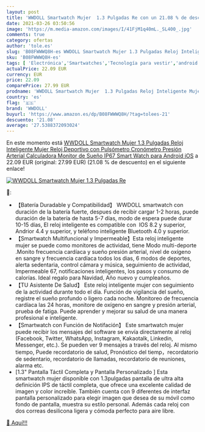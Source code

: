 ```yaml
---
layout: post
title: 'WWDOLL Smartwatch Mujer  1.3 Pulgadas Re con un 21.08 % de descuento'
date: 2021-03-26 03:50:56
image: 'https://m.media-amazon.com/images/I/41FjM1q40mL._SL400_.jpg'
comments: true
category: ofertas
author: 'tole.es'
slug: 'B08FWWWQ8H-es WWDOLL Smartwatch Mujer 1.3 Pulgadas Reloj Inteligente...'
sku: 'B08FWWWQ8H-es'
tags: [ 'Electrónica','Smartwatches','Tecnología para vestir','android','wwdoll', ]
actualPrice: 22.09 EUR
currency: EUR
price: 22.09
comparePrice: 27.99 EUR
prodname: 'WWDOLL Smartwatch Mujer  1.3 Pulgadas Reloj Inteligente Mujer  Reloj Deportivo con Pulsómetro  Cronómetro  Presión Arterial  Calculadora  Monitor de Sueño  IP67 Smart Watch para Android iOS'
country: 'es'
flag: '🇪🇸'
brand: 'WWDOLL'
buyurl: 'https://www.amazon.es/dp/B08FWWWQ8H/?tag=tolees-21'
descuento: '21.08'
average: '27.5388372093024'
---
```


En este momento está [WWDOLL Smartwatch Mujer  1.3 Pulgadas Reloj Inteligente Mujer  Reloj Deportivo con Pulsómetro  Cronómetro  Presión Arterial  Calculadora  Monitor de Sueño  IP67 Smart Watch para Android iOS](https://www.amazon.es/dp/B08FWWWQ8H/?tag=tolees-21) a 22.09 EUR (original: 27.99 EUR) (21.08 %  de descuento) en el siguiente enlace!

[![WWDOLL Smartwatch Mujer  1.3 Pulgadas Re](https://m.media-amazon.com/images/I/41FjM1q40mL._SL400_.jpg)](https://www.amazon.es/dp/B08FWWWQ8H/?tag=tolees-21)

🔎:

- 【Batería Duradable y Compatibilidad】 WWDOLL smartwatch con duración de la batería fuerte, despues de recibir cargar 1-2 horas, puede duración de la batería de hasta 5-7 días, modo de espera puede durar 10-15 días, El reloj inteligente es compatible con  IOS 8.2 y superior, Andrior 4.4 y superior, y teléfono inteligente Bluetooth 4.0 y superior.
- 【Smartwatch Multifuncional y Impermeable】Esta reloj inteligente mujer se puede como monitores de actividad, tiene Modo multi-deporte .Monito frecuencia cardíaca y sueño presión arterial, nivel de oxígeno en sangre y frecuencia cardíaca todos los dias, 6 modos de deportes, alerta sedentaria, control cámara y música, seguimiento de actividad, Impermeable 67, notificaciones inteligentes, los pasos y consumo de calorías. Ideal regalo para Navidad, Año nuevo y cumpleaños.
- 【TU Asistente De Salud】 Este reloj inteligente mujer con seguimiento de la actividad durante todo el día. Función de vigilancia del sueño, registre el sueño profundo o ligero cada noche. Monitoreo de frecuencia cardíaca las 24 horas, monitore de oxígeno en sangre y presión arterial, prueba de fatiga. Puede aprender y mejorar su salud de una manera profesional e inteligente.
- 【Smartwatch con Función de Notifación】 Este smartwatch mujer puede recibir los mensajes del software se envía directamente al reloj (Facebook, Twitter, WhatsApp, Instagram, Kakaotalk, Linkedin, Messenger, etc.). Se pueden ver 9 mensajes a través del reloj. Al mismo tiempo, Puede recordatorio de salud, Pronóstico del tiemp，recordatorio de sedentario, recordatorio de llamadas, recordatorio de reuniones, alarma etc.
- [1.3" Pantalla Táctil Completa y Pantalla Personalizado ] Esta smartwatch mujer disponible con 1.3pulgadas pantalla de ultra alta definición IPS de táctil completa, que ofrece una excelente calidad de imagen y color increíble. También cuenta con 9 diferentes de interfaz pantalla personalizado para elegir imagen que desea de su móvil como fondo de pantalla, muestra su estilo personal. Además cada reloj con dos correas desilicona ligera y cómoda perfecto para aire libre.

[🛒 Aquí!!!](https://www.amazon.es/dp/B08FWWWQ8H/?tag=tolees-21)
